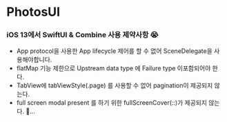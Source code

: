 # PhotosUI

### iOS 13에서 SwiftUI & Combine 사용 제약사항 😭
- App protocol을 사용한 App lifecycle 제어를 할 수 없어 SceneDelegate을 사용해야합니다.
- flatMap 기능 제한으로 Upstream data type 에 Failure type 이포함되어야 한다.
- TabView에 tabViewStyle(.page) 를 사용할 수 없어 pagination이 제공되지 않는다.
- full screen modal present 를 하기 위한 fullScreenCover(::)가 제공되지 않는다.
🥲...
